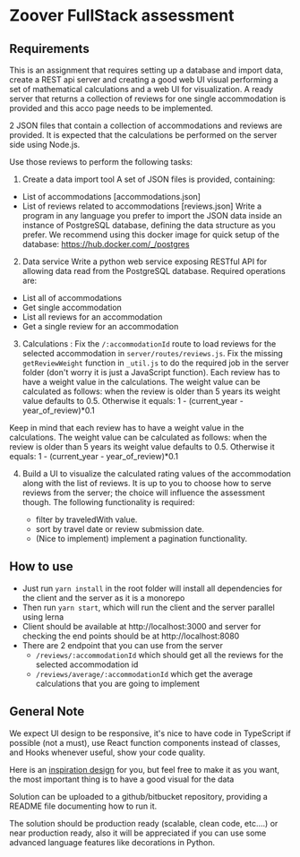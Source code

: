 # Zoover FullStack assessment

## Requirements

This is an assignment that requires setting up a database and import data, create a REST api server and creating a good web UI visual performing a set of mathematical calculations and a web UI for visualization. A ready server that returns a collection of reviews for one single accommodation is provided and this acco page needs to be implemented.

2 JSON files that contain a collection of accommodations and reviews are provided. It is expected that the calculations be performed on the server side using Node.js.

Use those reviews to perform the following tasks:

1. Create a data import tool
A set of JSON files is provided, containing:
- List of accommodations [accommodations.json]
- List of reviews related to accommodations [reviews.json]
Write a program in any language you prefer to import the JSON data inside an instance of
PostgreSQL database, defining the data structure as you prefer.
We recommend using this docker image for quick setup of the database:
https://hub.docker.com/_/postgres

2. Data service
Write a python web service exposing RESTful API for allowing data read from the
PostgreSQL database. Required operations are:
- List all of accommodations
- Get single accommodation
- List all reviews for an accommodation
- Get a single review for an accommodation

3. Calculations : Fix the `/:accommodationId` route to load reviews for the selected accommodation in `server/routes/reviews.js`. Fix the missing `getReviewWeight` function in `_util.js` to do the required job in the server folder (don't worry it is just a JavaScript function). Each review has to have a weight value in the calculations. The weight value can be calculated as follows: when the review is older than 5 years its weight value defaults to 0.5. Otherwise it equals: 1 - (current_year - year_of_review)\*0.1

Keep in mind that each review has to have a weight value in the calculations.
The weight value can be calculated as follows:
when the review is older than 5 years its weight value defaults to 0.5. Otherwise it equals: 1 - (current_year - year_of_review)\*0.1

4. Build a UI to visualize the calculated rating values of the accommodation along with the list of reviews. It is up to you to choose how to serve reviews from the server; the choice will influence the assessment though. The following functionality is required:

   - filter by traveledWith value.
   - sort by travel date or review submission date.
   - (Nice to implement) implement a pagination functionality.

## How to use

- Just run `yarn install` in the root folder will install all dependencies for the client and the server as it is a monorepo
- Then run `yarn start`, which will run the client and the server parallel using lerna
- Client should be available at http://localhost:3000 and server for checking the end points should be at http://localhost:8080
- There are 2 endpoint that you can use from the server
  - `/reviews/:accommodationId` which should get all the reviews for the selected accommodation id
  - `/reviews/average/:accommodationId` which get the average calculations that you are going to implement

## General Note

We expect UI design to be responsive, it's nice to have code in TypeScript if possible (not a must), use React function components instead of classes, and Hooks whenever useful, show your code quality.

Here is an [inspiration design](inspiration-design.png) for you, but feel free to make it as you want, the most important thing is to have a good visual for the data

Solution can be uploaded to a github/bitbucket repository, providing a README file
documenting how to run it.

The solution should be production ready (scalable, clean code, etc….) or near production ready, also it will be appreciated if you can use some advanced language features like decorations in Python.
